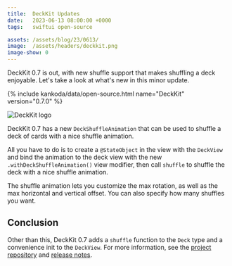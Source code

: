 ```yaml
---
title:  DeckKit Updates
date:   2023-06-13 08:00:00 +0000
tags:   swiftui open-source

assets: /assets/blog/23/0613/
image:  /assets/headers/deckkit.png
image-show: 0
---
```


DeckKit 0.7 is out, with new shuffle support that makes shuffling a deck enjoyable. Let's take a look at what's new in this minor update.

{% include kankoda/data/open-source.html name="DeckKit" version="0.7.0" %}

![DeckKit logo]({{page.image}})

DeckKit 0.7 has a new `DeckShuffleAnimation` that can be used to shuffle a deck of cards with a nice shuffle animation.

All you have to do is to create a `@StateObject` in the view with the `DeckView` and bind the animation to the deck view with the new `.withDeckShuffleAnimation()` view modifier, then call `shuffle` to shuffle the deck with a nice shuffle animation.

The shuffle animation lets you customize the max rotation, as well as the max horizontal and vertical offset. You can also specify how many shuffles you want.


## Conclusion

Other than this, DeckKit 0.7 adds a `shuffle` function to the `Deck` type and a convenience init to the `DeckView`. For more information, see the [project repository]({{project.url}}) and [release notes]({{project-version}}).